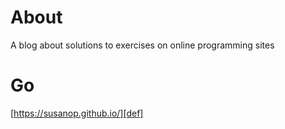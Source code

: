 # About

A blog about solutions to exercises on online programming sites

# Go

[https://susanop.github.io/][def]

[def]: https://susanop.github.io/
